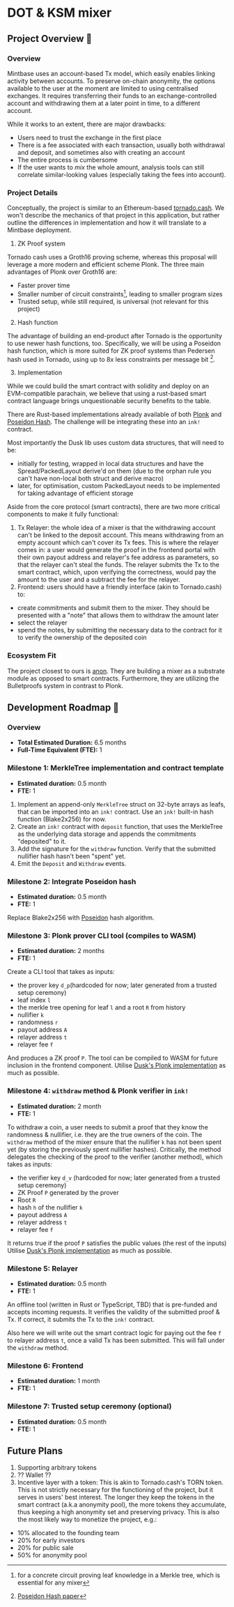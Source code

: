 # DOT & KSM mixer

## Project Overview :page_facing_up:

### Overview

Mintbase uses an account-based Tx model, which easily enables linking activity between accounts.
To preserve on-chain anonymity, the options available to the user at the moment are limited to using centralised exchanges.
It requires transferring their funds to an exchange-controlled account and withdrawing them at a later point in time, to a different account.

While it works to an extent, there are major drawbacks:

* Users need to trust the exchange in the first place
* There is a fee associated with each transaction, usually both withdrawal and deposit, and sometimes also with creating an account
* The entire process is cumbersome
* If the user wants to *mix* the whole amount, analysis tools can still correlate similar-looking values (especially taking the fees into account).

### Project Details

Conceptually, the project is similar to an Ethereum-based [tornado.cash](https://tornado.cash/). We won't describe the mechanics of that project in this application, but rather outline the differences in implementation and how it will translate to a Mintbase deployment.

1. ZK Proof system

Tornado cash uses a Groth16 proving scheme, whereas this proposal will leverage a more modern and efficient scheme Plonk.
The three main advantages of Plonk over Groth16 are:

* Faster prover time
* Smaller number of circuit constraints[^1], leading to smaller program sizes
* Trusted setup, while still required, is universal (not relevant for this project)

[^1]: for a concrete circuit proving leaf knowledge in a Merkle tree, which is essential for any mixer

2. Hash function

The advantage of building an end-product after Tornado is the opportunity to use newer hash functions, too. Specifically, we will be using a Poseidon hash function, which is more suited for ZK proof systems than Pedersen hash used in Tornado, using up to 8x less constraints per message bit [^2].

[^2]: [Poseidon Hash paper](https://eprint.iacr.org/2019/458.pdf)

3. Implementation

While we could build the smart contract with solidity and deploy on an EVM-compatible parachain, we believe that using a rust-based smart contract language brings unquestionable security benefits to the table.

There are Rust-based implementations already available of both [Plonk](https://github.com/dusk-network/plonk) and [Poseidon Hash](https://github.com/dusk-network/Poseidon252/). The challenge will be integrating these into an `ink!` contract.

Most importantly the Dusk lib uses custom data structures, that will need to be:
 - initially for testing, wrapped in local data structures and have the Spread/PackedLayout derive'd on them (due to the orphan rule you can't have non-local both struct and derive macro)
 - later, for optimisation, custom PackedLayout needs to be implemented for taking advantage of efficient storage


Aside from the core protocol (smart contracts), there are two more critical components to make it fully functional:
1. Tx Relayer: the whole idea of a mixer is that the withdrawing account can't be linked to the deposit account. This means withdrawing from an empty account which can't cover its Tx fees. This is where the relayer comes in: a user would generate the proof in the frontend portal with their own payout address and relayer's fee address as parameters, so that the relayer can't steal the funds. The relayer submits the Tx to the smart contract, which, upon verifying the correctness, would pay the amount to the user and a subtract the fee for the relayer.
2. Frontend: users should have a friendly interface (akin to Tornado.cash) to:
  - create commitments and submit them to the mixer. They should be presented with a "note" that allows them to withdraw the amount later
  - select the relayer
  - spend the notes, by submitting the necessary data to the contract for it to verify the ownership of the deposited coin

### Ecosystem Fit

The project closest to ours is [anon](https://github.com/webb-tools/anon). They are building a mixer as a substrate module as opposed to smart contracts. Furthermore, they are utilizing the Bulletproofs system in contrast to Plonk.


## Development Roadmap :nut_and_bolt:

### Overview

* **Total Estimated Duration:** 6.5 months
* **Full-Time Equivalent (FTE):**  1


### Milestone 1: MerkleTree implementation and contract template

* **Estimated duration:** 0.5 month
* **FTE:**  1

1. Implement an append-only `MerkleTree` struct on 32-byte arrays as leafs, that can be imported into an `ink!` contract. Use an `ink!` built-in hash function (Blake2x256) for now.
2. Create an `ink!` contract with `deposit` function, that uses the MerkleTree as the underlying data storage and appends the commitments "deposited" to it.
3. Add the signature for the `withdraw` function. Verify that the submitted nullifier hash hasn't been "spent" yet.
4. Emit the `Deposit` and `Withdraw` events.

### Milestone 2: Integrate Poseidon hash

* **Estimated duration:** 0.5 month
* **FTE:**  1

Replace Blake2x256 with [Poseidon](https://github.com/dusk-network/Poseidon252/) hash algorithm.

### Milestone 3: Plonk prover CLI tool (compiles to WASM)

* **Estimated duration:** 2 months
* **FTE:**  1
 
Create a CLI tool that takes as inputs:
- the prover key `d_p`(hardcoded for now; later generated from a trusted setup ceremony)
- leaf index `l`
- the merkle tree opening for leaf `l` and a root `R` from history
- nullifier `k`
- randomness `r`
- payout address `A`
- relayer address `t`
- relayer fee `f`

And produces a ZK proof `P`. The tool can be compiled to WASM for future inclusion in the frontend component.
Utilise [Dusk's Plonk implementation](https://github.com/dusk-network/plonk) as much as possible.

### Milestone 4: `withdraw` method & Plonk verifier in `ink!`

* **Estimated duration:** 2 month
* **FTE:**  1

To withdraw a coin, a user needs to submit a proof that they know the randomness & nullifier, i.e. they are the true owners of the coin.
The `withdraw` method of the mixer ensure that the nullifier `k` has not been spent yet (by storing the previously spent nullifier hashes).
Critically, the method delegates the checking of the proof to the verifier (another method), which takes as inputs:
- the verifier key `d_v` (hardcoded for now; later generated from a trusted setup ceremony)
- ZK Proof `P` generated by the prover
- Root `R`
- hash `h` of the nullifier `k`
- payout address `A`
- relayer address `t`
- relayer fee `f`

It returns true if the proof `P` satisfies the public values (the rest of the inputs)
Utilise [Dusk's Plonk implementation](https://github.com/dusk-network/plonk) as much as possible.

### Milestone 5: Relayer

* **Estimated duration:** 0.5 month
* **FTE:**  1

An offline tool (written in Rust or TypeScript, TBD) that is pre-funded and accepts incoming requests.
It verifies the validity of the submitted proof & Tx. If correct, it submits the Tx to the `ink!` contract.

Also here we will write out the smart contract logic for paying out the fee `f` to relayer address `t`, once a valid Tx has been submitted. This will fall under the `withdraw` method.

### Milestone 6: Frontend

* **Estimated duration:** 1 month
* **FTE:**  1

### Milestone 7: Trusted setup ceremony (optional)

* **Estimated duration:** 0.5 month
* **FTE:**  1

## Future Plans

1. Supporting arbitrary tokens
2. ?? Wallet ??
3. Incentive layer with a token: This is akin to Tornado.cash's TORN token. This is not strictly necessary for the functioning of the project, but it serves in users' best interest. The longer they keep the tokens in the smart contract (a.k.a anonymity pool), the more tokens they accumulate, thus keeping a high anonymity set and preserving privacy. This is also the most likely way to monetize the project, e.g.:
  - 10% allocated to the founding team
  - 20% for early investors
  - 20% for public sale
  - 50% for anonymity pool
